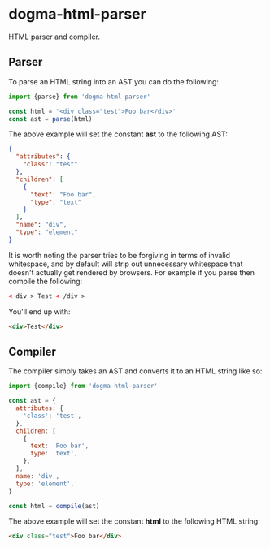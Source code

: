 # dogma-html-parser

HTML parser and compiler.

## Parser

To parse an HTML string into an AST you can do the following:

```js
import {parse} from 'dogma-html-parser'

const html = '<div class="test">Foo bar</div>'
const ast = parse(html)
```

The above example will set the constant **ast** to the following AST:

```json
{
  "attributes": {
    "class": "test"
  },
  "children": [
    {
      "text": "Foo bar",
      "type": "text"
    }
  ],
  "name": "div",
  "type": "element"
}
```

It is worth noting the parser tries to be forgiving in terms of invalid
whitespace, and by default will strip out unnecessary whitespace that doesn't
actually get rendered by browsers. For example if you parse then compile the
following:

```html
< div > Test < /div >
```

You'll end up with:

```html
<div>Test</div>
```

## Compiler

The compiler simply takes an AST and converts it to an HTML string like so:

```js
import {compile} from 'dogma-html-parser'

const ast = {
  attributes: {
    'class': 'test',
  },
  children: [
    {
      text: 'Foo bar',
      type: 'text',
    },
  ],
  name: 'div',
  type: 'element',
}

const html = compile(ast)
```

The above example will set the constant **html** to the following HTML string:

```html
<div class="test">Foo bar</div>
```
